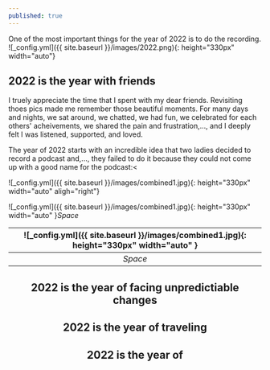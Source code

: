 ```yaml
---
published: true
---
```


One of the most important things for the year of 2022 is to do the recording.
![_config.yml]({{ site.baseurl }}/images/2022.png){: height="330px" width="auto"}
## 2022 is the year with friends
I truely appreciate the time that I spent with my dear friends. Revisiting thoes pics made me remember those beautiful moments. For many days and nights, we sat around, we chatted, we had fun, we celebrated for each others' acheivements, we shared the pain and frustration,..., and I deeply felt I was listened, supported, and loved.

The year of 2022 starts with an incredible idea that two ladies decided to record a podcast and,..., they failed to do it because they could not come up with a good name for the podcast:<

![_config.yml]({{ site.baseurl }}/images/combined1.jpg){: height="330px" width="auto" aligh="right"}

![_config.yml]({{ site.baseurl }}/images/combined1.jpg){: height="330px" width="auto" }*Space*

| ![_config.yml]({{ site.baseurl }}/images/combined1.jpg){: height="330px" width="auto" } | 
|:--:| 
| *Space* |
<center>


## 2022 is the year of facing unpredictiable changes


## 2022 is the year of traveling

## 2022 is the year of
